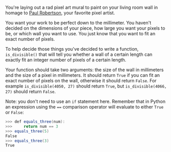You're laying out a rad pixel art mural to paint on your living room wall in homage
to [Paul Robertson](http://68.media.tumblr.com/0f55f7f3789a354cfcda7c2a64f501d1/tumblr_o7eq3biK9s1qhccbco1_500.png),
your favorite pixel artist.

You want your work to be perfect down to the millimeter. You haven't decided on the dimensions of your piece, how large
you want your pixels to be, or which wall you want to use. You just know that you want to fit an exact number of pixels.

To help decide those things you've decided to write a function, `is_divisible()` that will tell you whether a wall of a
certain length can exactly fit an integer number of pixels of a certain length.

Your function should take two arguments: the size of the wall in millimeters and the size of a pixel in millimeters. It
should return `True` if you can fit an exact number of pixels on the wall, otherwise it should return `False`. For
example `is_divisible(4050, 27)` should return `True`, but `is_divisible(4066, 27)` should return `False`.

Note: you don't need to use an `if` statement here. Remember that in Python an expression using the `==` comparison
operator will evaluate to either `True` or `False`:

```java
>>> def equals_three(num):
>>>     return num == 3
>>> equals_three(5)
False
>>> equals_three(3)
True
```
